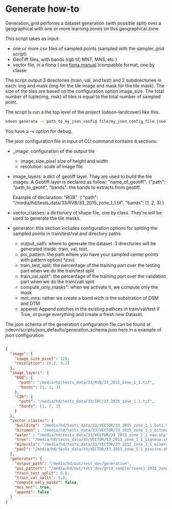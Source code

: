 # Generate how-to

Generation_grid performs a dataset generation (with possible split) over a geographical with one or more
learning zones on this geographical zone.

This script takes as input:
 * one or more csv files of sampled points (sampled with the sampler_grid script)
 * GeoTiff files, with bands (rgb tif, MNT, MNS, etc.)
 * vector file, in a fiona ( see [fiona manual](https://fiona.readthedocs.io/en/latest/manual.html) )compatible format, one by classe


The script output 3 directories (train, val, and test) and 2 subdirectories in each: img and mask (img for the
tile image and mask for the tile mask). The size of the tiles are based on the configuration option image_size.
The total number of tuple(img, msk) of tiles is equal to the total number of sampled point.

The script is run a the top level of the project (odeon-landcover) like this: 
```bash
odeon generate -c path_to_my_json_config file/my_json_config_file.json
```
You have a -v option for debug.

The json configuration file in input of CLI command contains 4 sections: 
* _image: configuration of the output tile
    * image_size_pixel size of height and width
    * resolution: scale of image file 
* image_layers: a dict of geotiff layer. They are used to
build the tile images. A Geotiff layer is declared as follow: "name_of_geotiff": {"path": "path_to_geotif", "bands": the bands to extracts from 
geotiff. 

    Example of declaration: "RGB": {
      "path": "/media/hd/tests_data/33/RVB/33_2015_zone_1_1.tif",
      "bands": [1, 2, 3]
    }
    
* vector_classes: a dictionary of shape file, one by class. They're will be used to generate the tile masks.
* generator: this section includes configuration options for spliting the sampled points in train/test/val
and directory paths:
    * output_path: where to generate the dataset. 3 directories will
    be generated inside: train, val, test.
    * poi_pattern: the path where you have your sampled center points with pattern option( *csv)
    * train_test_split: the percentage of the training part over the testing part when we do the train/test split
    * train_val_split": the percentage of the training part over the validation part when we do the train/valt split
    * compute_only_masks": when we activate it, we compute only the mask
    * mnt_mns: rather we create a band wich is the substration of DSM and DTM
    * append: Append patches in the existing pathces in train/val/test if True, or purge everything
    and create a fresh new Dataset.

The json schema of the generation configuration file can be found at odeon/scripts/json_defaults/generation_schema.json
here in a example of json configuration
```json

{
  "image": {
    "image_size_pixel": 128,
    "resolution": [0.2, 0.2]
  },
  "image_layers": {
    "RGB": {
      "path": "/media/hd/tests_data/33/RVB/33_2015_zone_1_1.tif",
      "bands": [1, 2, 3]
    },
    "CIR": {
      "path": "/media/hd/tests_data/33/IRC/33_2015_zone_1_1.tif",
      "bands": [1, 2, 3]
    }
  },
  "vector_classes": {
    "building": "/media/hd/tests_data/33/VECTOR/33_2015_zone_1_1_bati.shp",
    "bitumen" : "/media/hd/tests_data/33/VECTOR/33_2015_zone_1_1_bitume.shp",
    "water" : "/media/hd/tests_data/33/VECTOR/33_2015_zone_1_1_eau.shp",
    "tree": "/media/hd/tests_data/33/VECTOR/33_2015_zone_1_1_ligneux.shp",
    "minerals": "/media/hd/tests_data/33/VECTOR/33_2015_zone_1_1_mineraux.shp",
    "pool": "/media/hd/tests_data/33/VECTOR/33_2015_zone_1_1_piscine.shp"
  },
  "generator": {
    "output_path": "/media/hd/out/test_dev/generation",
    "poi_pattern": "/media/hd/out/test_dev/grid_sampler/zone1_2015_zone_33_1_1.csv",
    "train_test_split": 0.8,
    "train_val_split": 0.8,
    "compute_only_masks": false,
    "mns_mnt": true,
    "append": false
  }
}
```